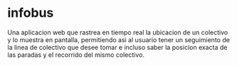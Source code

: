 # infobus
Una aplicacion web que rastrea en tiempo real la ubicacion de un colectivo y lo muestra en pantalla, permitiendo asi al usuario tener un seguimiento de la linea de colectivo que desee tomar e incluso saber la posicion exacta de las paradas y el recorrido del mismo colectivo.
